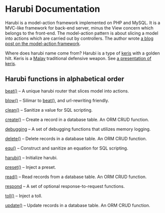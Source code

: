 Harubi Documentation
====================

Harubi is a model-action framework implemented on PHP and MySQL. It is a MVC-like framework for back-end server, minus the View concern which belongs to the front-end. The model-action pattern is about slicing a model into actions which are carried out by controllers. The author wrote [a blog post on the model-action framework](https://chelahmy.blogspot.com/2019/10/model-action-framework.html).

Where does harubi name come from? Harubi is a type of [keris](https://educalingo.com/en/dic-ms/keris) with a golden hilt. Keris is a [Malay](https://en.wikipedia.org/wiki/Malays_(ethnic_group)) traditional defensive weapon. See [a presentation of keris](https://www.youtube.com/watch?v=iShv3sdk8Ao).

## Harubi functions in alphabetical order

[beat()](beat.md) &ndash; A unique harubi router that slices model into actions.

[blow()](blow.md) &ndash; Silimar to [beat()](beat.md), and url-rewriting friendly.

[clean()](clean.md) &ndash; Sanitize a value for SQL scripting.

[create()](create.md) &ndash; Create a record in a database table. An ORM CRUD function.

[debugging](debugging.md) &ndash; A set of debugging functions that utilizes memory logging.

[delete()](delete.md) &ndash; Delete records in a database table. An ORM CRUD function.

[equ()](equ.md) &ndash; Construct and sanitize an equation for SQL scripting.

[harubi()](harubi.md) &ndash; Initialize harubi.

[preset()](preset.md) &ndash; Inject a preset.

[read()](read.md) &ndash; Read records from a database table. An ORM CRUD function.

[respond](respond.md) &ndash; A set of optional response-to-request functions.

[toll()](toll.md) &ndash; Inject a toll.

[update()](update.md) &ndash; Update records in a database table. An ORM CRUD function.
